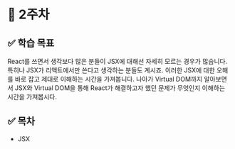 # 🎯 2주차

## ✅ 학습 목표
React를 쓰면서 생각보다 많은 분들이 JSX에 대해선 자세히 모르는 경우가 많습니다.
특히나 JSX가 리액트에서만 쓴다고 생각하는 분들도 계시죠. 이러한 JSX에 대한 오해를 바로 잡고 제대로 이해하는 시간을 가져봅니다.
나아가 Virtual DOM까지 알아보면서 JSX와 Virtual DOM을 통해 React가 해결하고자 했던 문제가 무엇인지 이해하는 시간을 가져봅시다.

## ✅ 목차

- JSX